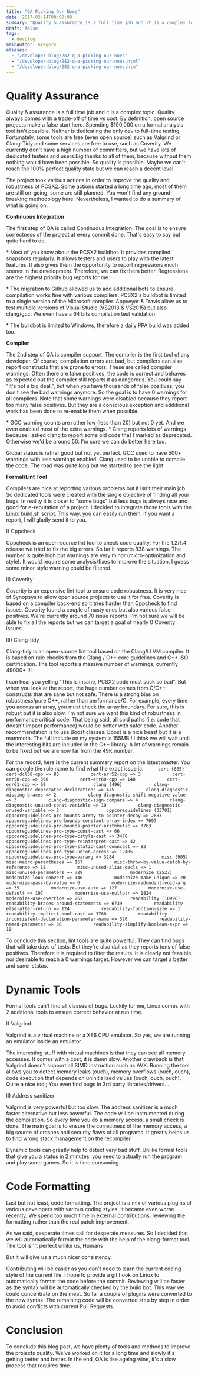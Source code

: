 ```yaml
---
title: "QA Picking Our Noes"
date: 2017-02-14T00:00:00
summary: "Quality & assurance is a full time job and it is a complex topic"
draft: false
tags:
  - devblog
mainAuthor: Gregory
aliases:
  - "/developer-blog/282-q-a-picking-our-noes"
  - "/developer-blog/282-q-a-picking-our-noes.html"
  - "/developer-blog/282-q-a-picking-our-noes.htm"
---
```


# Quality Assurance

<span style="text-align: justify;"> Quality & assurance is a full time
job and it is a complex topic. Quality always comes with a trade-off of
time vs cost. By definition, open source projects make a false start
here. Spending $100,000 on a formal analysis tool isn't possible.
Neither is dedicating the only dev to full-time testing. Fortunately,
some tools are free (even open source) such as Valgrind or Clang-Tidy
and some services are free to use, such as Coverity. We currently don't
have a high number of committers, but we have lots of dedicated testers
and users.Big thanks to all of them, because without them nothing would
have been possible. So quality is possible. Maybe we can't reach the
100% perfect quality state but we can reach a decent level. </span>

<span style="text-align: justify;">
The project took various actions in order to improve the quality and
robustness of PCSX2. Some actions started a long time ago, most of them
are still on-going, some are still planned. You won't find any
ground-breaking methodology here. Nevertheless, I wanted to do a summary
of what is going on. </span>

<span style="font-weight: bold; text-align: center;"> Continuous
Integration </span>

<span style="text-align: left;"> The first step of QA is called
Continuous Integration. The goal is to ensure correctness of the project
at every commit done. That's easy to say but quite hard to do.

</span> <span style="text-align: justify;"> \* Most of you know about
the PCSX2 buildbot. It provides compiled snapshots regularly. It allows
testers and users to play with the latest features. It also gives them
the opportunity to report regressions much sooner in the development.
Therefore, we can fix them better. Regressions are the highest priority
bug reports for me.

</span> <span style="text-align: justify;"> \* The migration to Github
allowed us to add additional bots to ensure compilation works fine with
various compilers. PCSX2's buildbot is limited to a single version of
the Microsoft compiler. Appveyor & Travis allow us to test multiple
versions of Visual Studio (VS2013 & VS2015) but also clang/gcc. We even
have a 64 bits compilation test validation.

</span> <span style="text-align: left;"> \* The buildbot is limited to
Windows, therefore a daily PPA build was added too. </span>

<span style="font-weight: bold; text-align: center;"> Compiler </span>

The 2nd step of QA is compiler support. The compiler is the first tool
of any developer. Of course, compilation errors are bad, but compilers
can also report constructs that are prone to errors. These are called
compiler warnings. Often there are false positives, the code is correct
and behaves as expected but the compiler still reports it as dangerous.
You could say "It's not a big deal.", but when you have thousands of
false positives, you don't see the bad warnings anymore. So the goal is
to have 0 warnings for all compilers. Note that some warnings were
disabled because they report too many false positives. But they are a
conscious exception and additional work has been done to re-enable them
when possible.

\* GCC warning counts are rather low (less than 20) but not 0 yet. And
we even enabled most of the extra warnings.
\* Clang reports lots of warnings because I asked clang to report some
old code that I marked as deprecated. Otherwise we'd be around 50. I'm
sure we can do better here too.

Global status is rather good but not yet perfect. GCC used to have 500+
warnings with less warnings enabled. Clang used to be unable to compile
the code. The road was quite long but we started to see the light

<span style="font-weight: bold; text-align: center;"> Formal/Lint Tool
</span>

<span style="text-align: justify;"> Compilers are nice at reporting
various problems but it isn't their main job. So dedicated tools were
created with the single objective of finding all your bugs. In reality
it is closer to "some bugs" but less bugs is always nice and good for
e-reputation of a project. I decided to integrate those tools with the
Linux build.sh script. This way, you can easily run them. If you want a
report, I will gladly send it to you.

I) Cppcheck

Cppcheck is an open-source lint tool to check code quality. For the
1.2/1.4 release we tried to fix the big errors. So far it reports 838
warnings. The number is quite high but warnings are very minor
(micro-optimization and style). It would require some analysis/fixes to
improve the situation. I guess some minor style warning could be
filtered.

II) Coverity

Coverity is an expensive lint tool to ensure code robustness. It is very
nice of Synopsys to allow open source projects to use it for free.
Coverity is based on a compiler back-end so it tries harder than
Cppcheck to find issues. Coverity found a couple of nasty ones but also
various false positives. We're currently around 70 issue reports. I'm
not sure we will be able to fix all the reports but we can target a goal
of nearly 0 Coverity issues.

III) Clang-tidy

Clang-tidy is an open-source lint tool based on the Clang/LLVM compiler.
It is based on rule checks from the Clang / C++ core guidelines and C++
ISO certification. The tool reports a massive number of warnings,
currently 49000+ !!!

I can hear you yelling "This is insane, PCSX2 code must suck so bad".
But when you look at the report, the huge number comes from C/C++
constructs that are sane but not safe. There is a strong bias on
robustness/pure C++, rather than performance/C. For example, every time
you access an array, you must check the array boundary. For sure, this
is robust but it is also slow. I'm not sure we want this kind of
robustness in performance critical code. That being said, all cold paths
(i.e. code that doesn't impact performance) would be better with safer
code. Another recommendation is to use Boost classes. Boost is a nice
beast but it is a mammoth. The full include on my system is 155MB ! I
think we will wait until the interesting bits are included in the C++
library. A lot of warnings remain to be fixed but we are now far from
the 49K number.

<!-- TODO - legacy -->

For the record, here is the current summary report on the latest master.
You can google the rule name to find what the exact issue is.
`      cert (665)            cert-dcl50-cpp => 85            cert-err52-cpp => 3            cert-err58-cpp => 360            cert-err60-cpp => 148            cert-err61-cpp => 69                  clang (496)            clang-diagnostic-deprecated-declarations => 475            clang-diagnostic-missing-braces => 2            clang-diagnostic-shift-negative-value => 3            clang-diagnostic-sign-compare => 4            clang-diagnostic-unused-const-variable => 10            clang-diagnostic-unused-variable => 2                  cppcoreguidelines (33701)            cppcoreguidelines-pro-bounds-array-to-pointer-decay => 2883            cppcoreguidelines-pro-bounds-constant-array-index => 7697            cppcoreguidelines-pro-bounds-pointer-arithmetic => 3763            cppcoreguidelines-pro-type-const-cast => 66            cppcoreguidelines-pro-type-cstyle-cast => 3478            cppcoreguidelines-pro-type-reinterpret-cast => 42            cppcoreguidelines-pro-type-static-cast-downcast => 83            cppcoreguidelines-pro-type-union-access => 12405            cppcoreguidelines-pro-type-vararg => 3284                  misc (905)            misc-macro-parentheses => 157            misc-throw-by-value-catch-by-reference => 18            misc-unused-alias-decls => 1            misc-unused-parameters => 729                  modernize (2527)            modernize-loop-convert => 146            modernize-make-unique => 20            modernize-pass-by-value => 6            modernize-redundant-void-arg => 35            modernize-use-auto => 127            modernize-use-default => 107            modernize-use-nullptr => 1824            modernize-use-override => 262                  readability (10996)            readability-braces-around-statements => 6739            readability-else-after-return => 124            readability-function-size => 1            readability-implicit-bool-cast => 3760            readability-inconsistent-declaration-parameter-name => 326            readability-named-parameter => 36            readability-simplify-boolean-expr => 10           `

To conclude this section, lint tools are quite powerful. They can find
bugs that will take days of tests. But they're also dull as they reports
tons of false positives. Therefore it is required to filter the results.
It is clearly not feasible nor desirable to reach a 0 warnings target.
However we can target a better and saner status.

# Dynamic Tools

Formal tools can't find all classes of bugs. Luckily for me, Linux comes
with 2 additional tools to ensure correct behavior at run time.

I) Valgrind

Valgrind is a virtual machine or a X86 CPU emulator. So yes, we are
running an emulator inside an emulator

The interesting stuff with virtual machines is that they can see all
memory accesses. It comes with a cost, it is damn slow. Another drawback
is that Valgrind doesn't support all SIMD instruction such as AVX.
Running the tool allows you to detect memory leaks (ouch), memory
overflows (ouch, ouch), code execution that depends on uninitialized
values (ouch, ouch, ouch). Quite a nice tool; You even find bugs in 3rd
party libraries/drivers...

II) Address sanitizer

Valgrind is very powerful but too slow. The address sanitizer is a much
faster alternative but less powerful. The code will be instrumented
during the compilation. So every time you do a memory access, a small
check is done. The main goal is to ensure the correctness of the memory
access, a big source of crashes and security flaws of all programs. It
greatly helps us to find wrong stack management on the recompiler.

Dynamic tools can greatly help to detect very bad stuff. Unlike formal
tools that give you a status in 2 minutes, you need to actually run the
program and play some games. So it is time consuming.

# Code Formatting

Last but not least, code formatting. The project is a mix of various
plugins of various developers with various coding styles. It became even
worse recently. We spend too much time in external contributions,
reviewing the formatting rather than the real patch improvement.

As we said, desperate times call for desperate measures. So I decided
that we will automatically format the code with the help of the
clang-format tool. The tool isn't perfect unlike us, Humans

But it will give us a much nicer consistency.

Contributing will be easier as you don't need to learn the current
coding style of the current file. I hope to provide a git hook on Linux
to automatically format the code before the commit. Reviewing will be
faster as the syntax will be automatically checked by the build bot.
This way we could concentrate on the meat. So far a couple of plugins
were converted to the new syntax. The remaining code will be converted
step by step in order to avoid conflicts with current Pull Requests.

# Conclusion

To conclude this blog post, we have plenty of tools and methods to
improve the projects quality. We've worked on it for a long time and
slowly it's getting better and better. In the end, QA is like ageing
wine, it's a slow process that requires time.
